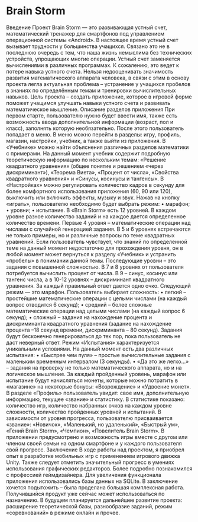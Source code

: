 # Brain Storm
 Введение
Проект Brain Storm — это развивающая устный счет, математический тренажер для смартфонов под управлением операционной системы «Android». 
В настоящее время устный счет вызывает трудности у большинства учащихся. Связано это не в последнюю очередь с тем, что наша жизнь немыслима без технических устройств, упрощающих многие операции. Устный счет заменяется вычислениями в различных программах. К сожалению, это ведет к потере навыка устного счета. Нельзя недооценивать значимость развития математического аппарата человека, в связи с этим в основу проекта легла актуальная проблема – устранение у учащихся пробелов в знаниях по определённым темам и тренировки вычислительных навыков.
Цель проекта – создать приложение, которое в игровой форме поможет учащимся улучшать навыки устного счета и развивать математическое мышление.
Описание разделов приложения
При первом старте, пользователю нужно будет ввести имя, также есть возможность ввода дополнительной информации (возраст, пол и класс), заполнять которую необязательно. После этого пользователь попадает в меню. В меню можно перейти в разделы: игру, профиль, магазин, настройки, учебник, а также выйти из приложения. 
В «Учебнике» можно найти объяснения различных разделов математики с примерами. На данный момент учебник содержит подробную теоретическую информацию по нескольким темам: «Решение квадратного уравнения» (общее понятие и решением «через дискриминант»), «Теорема Виета», «Процент от числа», «Свойства квадратного уравнения» и «Синусы, косинусы и тангенсы». 
В «Настройках» можно регулировать количество кадров в секунду для более комфортного использования приложения (60, 90 или 120), выключить или включить эффекты, музыку и звук. 
Нажав на кнопку «играть», пользователю необходимо будет выбрать режим:
    • марафон; 
    • уровни;
    • испытание. 
В «Brain Storm» есть 12 уровней. В каждом уровне разное количество заданий и на каждое дается определенное количество времени. Первые 4 уровня ­– математические операции над числами с случайной генерацией задания. В 5 и 6 уровнях встречаются не только примеры, но и различные вопросы по теме квадратных уравнений. Если пользователь чувствует, что знаний по определенной теме на данный момент недостаточно для прохождения уровня, он в любой момент может вернуться к разделу «Учебник» и устранить «пробелы» в понимании данной темы. Последующие уровни – это задания с повышенной сложностью. В 7 и 8 уровнях от пользователя потребуется вычислить процент от числа. В 9 – синус, косинус или тангенс числа, а в 10-12 уровнях – дискриминант квадратного уравнения. За каждый правильный ответ дается одно очко.
Следующий режим — это марафон. Пользователь выбирает сложность:
    •  легкий – простейшие математические операции с целыми числами (на каждый вопрос отводится 6 секунд);
    •  средний – более сложные математические операции над целыми числами (на каждый вопрос 6 секунд);
    •  сложный – задания на нахождение процента и дискриминанта квадратного уравнения (задание на нахождение процента –18 секунд времени, дискриминанта – 80 секунд).
Задания будут бесконечно генерироваться до тех пор, пока пользователь не даст неверный ответ. 
Режим «Испытания» характеризуется уникальными условиями. На данный момент есть два различных испытания:
    •   «Быстрее чем пуля» – простые вычислительные задания с маленьким временным интервалом (3 секунды). 
    •  «Да это же легко...» – задания на проверку не только математического аппарата, но и на логическое мышление.
За каждый пройденный уровень, марафон или испытание будут начисляться монеты, которые можно потратить в «магазине» на некоторые бонусы: «Возрождение» и «Удвоение монет».
В разделе «Профиль» пользователь увидит: свое имя, дополнительную информацию, текущее «звание» и статистику. В статистике показано: количество игр, количество набранных очков на каждом уровне сложности, количество пройденных уровней и испытаний. 
В зависимости от уровня прогресса, пользователю присваивается «звание»: «Новичок», «Маленький, но удаленький», «Быстрый ум», «Гений Brain Storm», «Чемпион», «Повелитель Brain Storm». В приложении предусмотрено и возможность игры вместе с другом или членом своей семьи на одном смартфоне и у каждого пользователя свой прогресс.
Заключение
В ходе работы над проектом, я приобрел опыт в разработке мобильных игр с применением игрового движка Unity. Также следует отметить значительный прогресс в умениях использования графических редакторов. Более подробно познакомился с профессией геймдизайнера. Для увеличения функционала приложения использовались базы данных на SQLite. 
В заключение хочется подытожить – была проделана большая комплексная работа. Получившийся продукт уже сейчас может использоваться по назначению. В будущем планируется дальнейшее развитие проекта: расширение теоретической базы, разнообразие заданий, режим «соревнований» в режиме онлайн и прочее.
